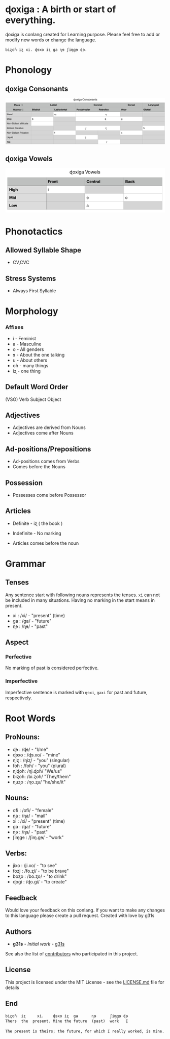 # ɖoxiga : A birth or start of everything.

ɖoxiga is conlang created for Learning purpose. Please feel free to add or modify new words or change the language.

```
biʐoɦ iʐ xi. ɖɘxo iʐ ga ɳɘ ʃiɱgɘ ɖɘ.
```

# Phonology

## ɖoxiga Consonants

![ɖoxiga Consonants](./Phonology/Consonants.png)

## ɖoxiga Vowels

![ɖoxiga Vowels](./Phonology/Vowels.png)

# Phonotactics

## Allowed Syllable Shape
* CV,CVC

## Stress Systems

* Always First Syllable 

# Morphology

### Affixes 
* i   - Feminist
* a 	- Masculine
* o   - All genders
* ɘ   - About the one talking
* u   - About others
* oɦ  - many things
* iʐ - one thing

## Default Word Order

(VSO) Verb Subject Object

## Adjectives

* Adjectives are derived from Nouns
* Adjectives come after Nouns

## Ad-positions/Prepositions

* Ad-positions comes from Verbs
* Comes before the Nouns

## Possession

* Possesses come before Possessor

## Articles

* Definite -  iʐ ( the book )
* Indefinite -  No marking

* Articles comes before the noun 


# Grammar

## Tenses

Any sentence start with following nouns represents the tenses. `xi` can not be included in many situations. Having no marking in the start means in present. 

* xi  : /xi/  - "present" (time)
* ga  : /ga/  - "future" 
* ɳɘ	: /ɳɘ/  - "past"

## Aspect

### Perfective 

No marking of past is considered perfective.

### Imperfective

Imperfective sentence is marked with `ɳɘxi`, `gaxi` for past and future, respectively. 

# Root Words

## ProNouns:
* ɖɘ   : /ɖɘ/ - "I/me"
* ɖɘxo : /ɖɘ.xo/ - "mine"
* ɳiʐ  : /ɳiʐ/ - "you" (singular)
* foɦ  : /foɦ/ - "you" (plural)
* ɳiɖoɦ: /ɳi.ɖoɦ/ "We/us"
* biʐoɦ: /bi.ʐoɦ/ "They/them"
* ɳuʐo : /ɳo.ʐu/ "he/she/it"

## Nouns:
* ofi   : /ofi/ - "female"
* ɳa    : /ɳa/  - "mail"
* xi    : /xi/  - "present" (time)
* ga    : /ga/  - "future" 
* ɳɘ	: /ɳɘ/  - "past"
* ʃiɱgɘ : /ʃiɱ.gɘ/ - "work"

## Verbs:
* jixo : /ji.xo/ - "to see"
* foʐi : /fo.ʐi/ - "to be brave"
* boʐo : /bo.ʐo/ - "to drink"
* ɖogi : /ɖo.gi/ - "to create"

## Feedback

Would love your feedback on this conlang. If you want to make any changes to this language please create a pull request. Created with love by g31s

## Authors

* **g31s** - *Initial work* - [g31s](https://github.com/g31s)

See also the list of [contributors](https://github.com/g31s/doxiga/contributors) who participated in this project.

## License

This project is licensed under the MIT License - see the [LICENSE.md](LICENSE.md) file for details

## End
```
biʐoɦ  iʐ     xi.    ɖɘxo iʐ  ga      ɳɘ      ʃiɱgɘ ɖɘ
Thers  the  present. Mine the future  (past)  work   I

The present is theirs; the future, for which I really worked, is mine.
```
